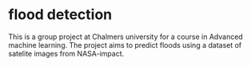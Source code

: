 # flood detection
This is a group project at Chalmers university for a course in Advanced machine learning.
The project aims to predict floods using a dataset of satelite images from NASA-impact.
